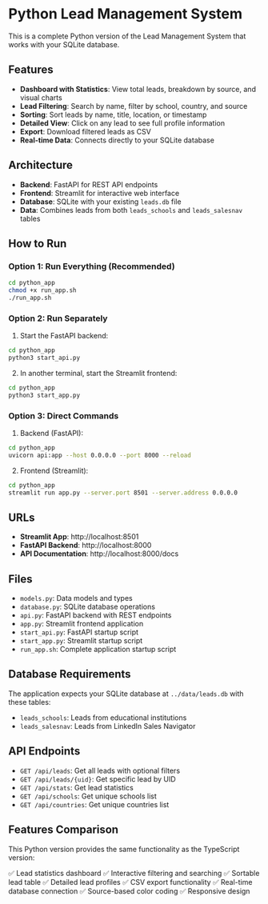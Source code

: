 # Python Lead Management System

This is a complete Python version of the Lead Management System that works with your SQLite database.

## Features

- **Dashboard with Statistics**: View total leads, breakdown by source, and visual charts
- **Lead Filtering**: Search by name, filter by school, country, and source
- **Sorting**: Sort leads by name, title, location, or timestamp
- **Detailed View**: Click on any lead to see full profile information
- **Export**: Download filtered leads as CSV
- **Real-time Data**: Connects directly to your SQLite database

## Architecture

- **Backend**: FastAPI for REST API endpoints
- **Frontend**: Streamlit for interactive web interface
- **Database**: SQLite with your existing `leads.db` file
- **Data**: Combines leads from both `leads_schools` and `leads_salesnav` tables

## How to Run

### Option 1: Run Everything (Recommended)
```bash
cd python_app
chmod +x run_app.sh
./run_app.sh
```

### Option 2: Run Separately

1. Start the FastAPI backend:
```bash
cd python_app
python3 start_api.py
```

2. In another terminal, start the Streamlit frontend:
```bash
cd python_app
python3 start_app.py
```

### Option 3: Direct Commands

1. Backend (FastAPI):
```bash
cd python_app
uvicorn api:app --host 0.0.0.0 --port 8000 --reload
```

2. Frontend (Streamlit):
```bash
cd python_app
streamlit run app.py --server.port 8501 --server.address 0.0.0.0
```

## URLs

- **Streamlit App**: http://localhost:8501
- **FastAPI Backend**: http://localhost:8000
- **API Documentation**: http://localhost:8000/docs

## Files

- `models.py`: Data models and types
- `database.py`: SQLite database operations
- `api.py`: FastAPI backend with REST endpoints
- `app.py`: Streamlit frontend application
- `start_api.py`: FastAPI startup script
- `start_app.py`: Streamlit startup script
- `run_app.sh`: Complete application startup script

## Database Requirements

The application expects your SQLite database at `../data/leads.db` with these tables:

- `leads_schools`: Leads from educational institutions
- `leads_salesnav`: Leads from LinkedIn Sales Navigator

## API Endpoints

- `GET /api/leads`: Get all leads with optional filters
- `GET /api/leads/{uid}`: Get specific lead by UID
- `GET /api/stats`: Get lead statistics
- `GET /api/schools`: Get unique schools list
- `GET /api/countries`: Get unique countries list

## Features Comparison

This Python version provides the same functionality as the TypeScript version:

✅ Lead statistics dashboard
✅ Interactive filtering and searching
✅ Sortable lead table
✅ Detailed lead profiles
✅ CSV export functionality
✅ Real-time database connection
✅ Source-based color coding
✅ Responsive design
